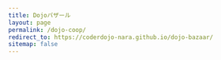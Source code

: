 ```yaml
---
title: Dojoバザール
layout: page
permalink: /dojo-coop/
redirect_to: https://coderdojo-nara.github.io/dojo-bazaar/
sitemap: false
---
```

